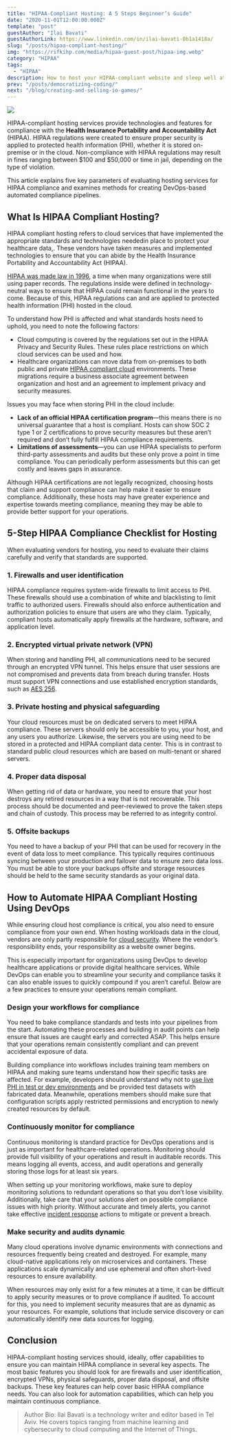 ```yaml
---
title: "HIPAA-Compliant Hosting: A 5 Steps Beginner’s Guide"
date: "2020-11-01T12:00:00.000Z"
template: "post"
guestAuthor: "Ilai Bavati"
guestAuthorLink: https://www.linkedin.com/in/ilai-bavati-0b1a1418a/
slug: "/posts/hipaa-compliant-hosting/"
img: "https://rifkihp.com/media/hipaa-guest-post/hipaa-img.webp"
category: "HIPAA"
tags:
  - "HIPAA"
description: How to host your HIPAA-compliant website and sleep well at night.
prev: "/posts/democratizing-coding/"
next: "/blog/creating-and-selling-io-games/"
---
```


![](./media-link/hipaa-guest-post/hipaa-img.webp)

HIPAA-compliant hosting services provide technologies and features for compliance with the **Health Insurance Portability and Accountability Act** (HIPAA). HIPAA regulations were created to ensure proper security is applied to protected health information (PHI), whether it is stored on-premise or in the cloud. Non-compliance with HIPAA regulations may result in fines ranging between \$100 and \$50,000 or time in jail, depending on the type of violation.

This article explains five key parameters of evaluating hosting services for HIPAA compliance and examines methods for creating DevOps-based automated compliance pipelines.


## What Is HIPAA Compliant Hosting?

HIPAA compliant hosting refers to cloud services that have implemented the appropriate standards and technologies neededin place to protect your healthcare data,. These vendors have taken measures and implemented technologies to ensure that you can abide by the Health Insurance Portability and Accountability Act (HIPAA).

[HIPAA was made law in 1996](https://www.hhs.gov/hipaa/for-professionals/privacy/laws-regulations/index.html), a time when many organizations were still using paper records. The regulations inside were defined in technology-neutral ways to ensure that HIPAA could remain functional in the years to come. Because of this, HIPAA regulations can and are applied to protected health information (PHI) hosted in the cloud.

To understand how PHI is affected and what standards hosts need to uphold, you need to note the following factors:



*   Cloud computing is covered by the regulations set out in the HIPAA Privacy and Security Rules. These rules place restrictions on which cloud services can be used and how.
*   Healthcare organizations can move data from on-premises to both public and private [HIPAA compliant cloud](https://cloudian.com/guides/health-data-management/hipaa-compliant-cloud-storage/) environments. These migrations require a business associate agreement between organization and host and an agreement to implement privacy and security measures.

Issues you may face when storing PHI in the cloud include:



*   **Lack of an official HIPAA certification program**—this means there is no universal guarantee that a host is compliant. Hosts can show SOC 2 type 1 or 2 certifications to prove security measures but these aren’t required and don’t fully fulfill HIPAA compliance requirements.
*   **Limitations of assessments**—you can use HIPAA specialists to perform third-party assessments and audits but these only prove a point in time compliance. You can periodically perform assessments but this can get costly and leaves gaps in assurance.

Although HIPAA certifications are not legally recognized, choosing hosts that claim and support compliance can help make it easier to ensure compliance. Additionally, these hosts may have greater experience and expertise towards meeting compliance, meaning they may be able to provide better support for your operations.


## 5-Step HIPAA Compliance Checklist for Hosting

When evaluating vendors for hosting, you need to evaluate their claims carefully and verify that standards are supported.

### 1. Firewalls and user identification

HIPAA compliance requires system-wide firewalls to limit access to PHI. These firewalls should use a combination of white and blacklisting to limit traffic to authorized users. Firewalls should also enforce authentication and authorization policies to ensure that users are who they claim. Typically, compliant hosts automatically apply firewalls at the hardware, software, and application level.

### 2. Encrypted virtual private network (VPN)

When storing and handling PHI, all communications need to be secured through an encrypted VPN tunnel. This helps ensure that user sessions are not compromised and prevents data from breach during transfer. Hosts must support VPN connections and use established encryption standards, such as [AES 256](https://www.tutorialspoint.com/cryptography/advanced_encryption_standard.htm).

### 3. Private hosting and physical safeguarding

Your cloud resources must be on dedicated servers to meet HIPAA compliance. These servers should only be accessible to you, your host, and any users you authorize. Likewise, the servers you are using need to be stored in a protected and HIPAA compliant data center. This is in contrast to standard public cloud resources which are based on multi-tenant or shared servers.

### 4. Proper data disposal

When getting rid of data or hardware, you need to ensure that your host destroys any retired resources in a way that is not recoverable. This process should be documented and peer-reviewed to prove the taken steps and chain of custody. This process may be referred to as integrity control.

### 5. Offsite backups

You need to have a backup of your PHI that can be used for recovery in the event of data loss to meet compliance. This typically requires continuous syncing between your production and failover data to ensure zero data loss. You must be able to store your backups offsite and storage resources should be held to the same security standards as your original data.


## How to Automate HIPAA Compliant Hosting Using DevOps

While ensuring cloud host compliance is critical, you also need to ensure compliance from your own end. When hosting workloads data in the cloud, vendors are only partly responsible for [cloud security](https://www.exabeam.com/information-security/cloud-security/). Where the vendor’s responsibility ends, your responsibility as a website owner begins.

This is especially important for organizations using DevOps to develop healthcare applications or provide digital healthcare services. While DevOps can enable you to streamline your security and compliance tasks it can also enable issues to quickly compound if you aren’t careful. Below are a few practices to ensure your operations remain compliant.

### Design your workflows for compliance

You need to bake compliance standards and tests into your pipelines from the start. Automating these processes and building in audit points can help ensure that issues are caught early and corrected ASAP. This helps ensure that your operations remain consistently compliant and can prevent accidental exposure of data.

Building compliance into workflows includes training team members on HIPAA and making sure teams understand how their specific tasks are affected. For example, developers should understand why not to [use live PHI in test or dev environments](https://www.darkreading.com/risk/live-data-in-test-environments-is-alive-and-well----and-dangerous/d/d-id/1133220) and be provided test datasets with fabricated data. Meanwhile, operations members should make sure that configuration scripts apply restricted permissions and encryption to newly created resources by default.

### Continuously monitor for compliance

Continuous monitoring is standard practice for DevOps operations and is just as important for healthcare-related operations. Monitoring should provide full visibility of your operations and result in auditable records. This means logging all events, access, and audit operations and generally storing those logs for at least six years.

When setting up your monitoring workflows, make sure to deploy monitoring solutions to redundant operations so that you don’t lose visibility. Additionally, take care that your solutions alert on possible compliance issues with high priority. Without accurate and timely alerts, you cannot take effective [incident response](https://www.cynet.com/incident-response/) actions to mitigate or prevent a breach.

### Make security and audits dynamic

Many cloud operations involve dynamic environments with connections and resources frequently being created and destroyed. For example, many cloud-native applications rely on microservices and containers. These applications scale dynamically and use ephemeral and often short-lived resources to ensure availability.

When resources may only exist for a few minutes at a time, it can be difficult to apply security measures or to prove compliance if audited. To account for this, you need to implement security measures that are as dynamic as your resources. For example, solutions that include service discovery or can automatically identify new data sources for logging.


## Conclusion

HIPAA-compliant hosting services should, ideally, offer capabilities to ensure you can maintain HIPAA compliance in several key aspects. The most basic features you should look for are firewalls and user identification, encrypted VPNs, physical safeguards, proper data disposal, and offsite backups. These key features can help cover basic HIPAA compliance needs. You can also look for automation capabilities, which can help you maintain continuous compliance.

> Author Bio: Ilai Bavati is a technology writer and editor based in Tel Aviv. He covers topics ranging from machine learning and cybersecurity to cloud computing and the Internet of Things.

